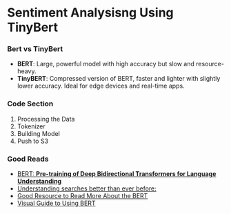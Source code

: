 # Sentiment Analysisng Using TinyBert


### Bert vs TinyBert
* **BERT**: Large, powerful model with high accuracy but slow and resource-heavy.
* **TinyBERT**: Compressed version of BERT, faster and lighter with slightly lower accuracy. Ideal for edge devices and real-time apps.


### Code Section
1. Processing the Data
2. Tokenizer
3. Building Model
4. Push to S3


### Good Reads
- <a href="https://arxiv.org/abs/1810.04805">BERT:  **Pre-training of Deep Bidirectional Transformers for
Language Understanding**</a> 
- <a href ="https://www.blog.google/products/search/search-language-understanding-bert/">Understanding searches better than ever before:</a>
- <a href="http://jalammar.github.io/illustrated-bert/">Good Resource to Read More About the BERT</a>
- <a href="http://jalammar.github.io/a-visual-guide-to-using-bert-for-the-first-time/">Visual Guide to Using BERT</a>